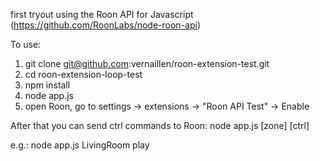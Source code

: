 first tryout using the Roon API for Javascript (https://github.com/RoonLabs/node-roon-api)

To use:

1. git clone git@github.com:vernaillen/roon-extension-test.git
2. cd roon-extension-loop-test
3. npm install
4. node app.js
5. open Roon, go to settings -> extensions -> "Roon API Test" -> Enable

After that you can send ctrl commands to Roon: node app.js [zone] [ctrl]

e.g.:
node app.js LivingRoom play
